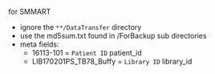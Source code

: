 for SMMART

* ignore the `**/DataTransfer` directory
* use the md5sum.txt found in /ForBackup sub directories
* meta fields:
  * 16113-101  = `Patient ID` patient_id
  * LIB170201PS_TB78_Buffy = `Library ID` library_id
